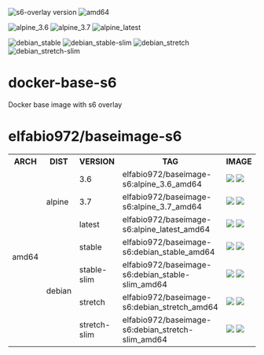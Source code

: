 ![s6-overlay version](https://img.shields.io/badge/s6--overlay-v.21.2.2-blue.svg)
![amd64](https://img.shields.io/badge/arch-amd64-green.svg)

![alpine_3.6](https://img.shields.io/badge/alpine-3.6-red.svg)
![alpine_3.7](https://img.shields.io/badge/alpine-3.7-red.svg)
![alpine_latest](https://img.shields.io/badge/alpine-latest-red.svg)

![debian_stable](https://img.shields.io/badge/debian-stable-red.svg)
![debian_stable-slim](https://img.shields.io/badge/debian-stable--slim-red.svg)
![debian_stretch](https://img.shields.io/badge/debian-stretch-red.svg)
![debian_stretch-slim](https://img.shields.io/badge/debian-stretch--slim-red.svg)


# docker-base-s6
Docker base image with s6 overlay


# elfabio972/baseimage-s6

<table>
<tr>
  <th>ARCH</th>
  <th>DIST</th>
  <th>VERSION</th>
  <th>TAG</th>
  <th>IMAGE</th>
</tr>
<tr>
  <td rowspan="7">amd64</td>
  <td rowspan="3">alpine</td>
  <td>3.6</td>
  <td>elfabio972/baseimage-s6:alpine_3.6_amd64</td>
  <td>
    <a href="https://microbadger.com/images/elfabio972/baseimage-s6:alpine_3.6_amd64" title="Get your own image badge on microbadger.com"><img src="https://images.microbadger.com/badges/image/elfabio972/baseimage-s6:alpine_3.6_amd64.svg"></a>
    <a href="https://microbadger.com/images/elfabio972/baseimage-s6:alpine_3.6_amd64" title="Get your own commit badge on microbadger.com"><img src="https://images.microbadger.com/badges/commit/elfabio972/baseimage-s6:alpine_3.6_amd64.svg"></a>
  </td>
</tr>
<tr>
  <td>3.7</td>
  <td>elfabio972/baseimage-s6:alpine_3.7_amd64</td>
  <td>
    <a href="https://microbadger.com/images/elfabio972/baseimage-s6:alpine_3.7_amd64" title="Get your own image badge on microbadger.com"><img src="https://images.microbadger.com/badges/image/elfabio972/baseimage-s6:alpine_3.7_amd64.svg"></a>
    <a href="https://microbadger.com/images/elfabio972/baseimage-s6:alpine_3.7_amd64" title="Get your own commit badge on microbadger.com"><img src="https://images.microbadger.com/badges/commit/elfabio972/baseimage-s6:alpine_3.7_amd64.svg"></a>
  </td>
</tr>
<tr>
  <td>latest</td>
  <td>elfabio972/baseimage-s6:alpine_latest_amd64</td>
  <td>
    <a href="https://microbadger.com/images/elfabio972/baseimage-s6:alpine_latest_amd64" title="Get your own image badge on microbadger.com"><img src="https://images.microbadger.com/badges/image/elfabio972/baseimage-s6:alpine_latest_amd64.svg"></a>
    <a href="https://microbadger.com/images/elfabio972/baseimage-s6:alpine_latest_amd64" title="Get your own commit badge on microbadger.com"><img src="https://images.microbadger.com/badges/commit/elfabio972/baseimage-s6:alpine_latest_amd64.svg"></a>
  </td>
</tr>
<tr>
  <td rowspan="4">debian</td>
  <td>stable</td>
  <td>elfabio972/baseimage-s6:debian_stable_amd64</td>
  <td>
    <a href="https://microbadger.com/images/elfabio972/baseimage-s6:debian_stable_amd64" title="Get your own image badge on microbadger.com"><img src="https://images.microbadger.com/badges/image/elfabio972/baseimage-s6:debian_stable_amd64.svg"></a>
    <a href="https://microbadger.com/images/elfabio972/baseimage-s6:debian_stable_amd64" title="Get your own commit badge on microbadger.com"><img src="https://images.microbadger.com/badges/commit/elfabio972/baseimage-s6:debian_stable_amd64.svg"></a>
  </td>
</tr>
<tr>
  <td>stable-slim</td>
  <td>elfabio972/baseimage-s6:debian_stable-slim_amd64</td>
  <td>
    <a href="https://microbadger.com/images/elfabio972/baseimage-s6:debian_stable-slim_amd64" title="Get your own image badge on microbadger.com"><img src="https://images.microbadger.com/badges/image/elfabio972/baseimage-s6:debian_stable-slim_amd64.svg"></a>
    <a href="https://microbadger.com/images/elfabio972/baseimage-s6:debian_stable-slim_amd64" title="Get your own commit badge on microbadger.com"><img src="https://images.microbadger.com/badges/commit/elfabio972/baseimage-s6:debian_stable-slim_amd64.svg"></a>
  </td>
</tr>
<tr>
  <td>stretch</td>
  <td>elfabio972/baseimage-s6:debian_stretch_amd64</td>
  <td>
    <a href="https://microbadger.com/images/elfabio972/baseimage-s6:debian_stretch_amd64" title="Get your own image badge on microbadger.com"><img src="https://images.microbadger.com/badges/image/elfabio972/baseimage-s6:debian_stretch_amd64.svg"></a>
    <a href="https://microbadger.com/images/elfabio972/baseimage-s6:debian_stretch_amd64" title="Get your own commit badge on microbadger.com"><img src="https://images.microbadger.com/badges/commit/elfabio972/baseimage-s6:debian_stretch_amd64.svg"></a>
  </td>
</tr>
<tr>
  <td>stretch-slim</td>
  <td>elfabio972/baseimage-s6:debian_stretch-slim_amd64</td>
  <td>
    <a href="https://microbadger.com/images/elfabio972/baseimage-s6:debian_stretch-slim_amd64" title="Get your own image badge on microbadger.com"><img src="https://images.microbadger.com/badges/image/elfabio972/baseimage-s6:debian_stretch-slim_amd64.svg"></a>
    <a href="https://microbadger.com/images/elfabio972/baseimage-s6:debian_stretch-slim_amd64" title="Get your own commit badge on microbadger.com"><img src="https://images.microbadger.com/badges/commit/elfabio972/baseimage-s6:debian_stretch-slim_amd64.svg"></a>
  </td>
</tr>
</table>

